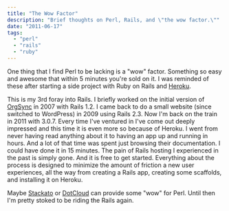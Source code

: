 ```yaml
---
title: "The Wow Factor"
description: "Brief thoughts on Perl, Rails, and \"the wow factor.\""
date: "2011-06-17"
tags: 
  - "perl"
  - "rails"
  - "ruby"
---
```


One thing that I find Perl to be lacking is a "wow" factor. Something so easy and awesome that within 5 minutes you're sold on it. I was reminded of these after starting a side project with Ruby on Rails and [Heroku](http://www.heroku.com/).

This is my 3rd foray into Rails. I briefly worked on the initial version of [OrgSync](http://www.orgsync.com/) in 2007 with Rails 1.2. I came back to do a small website (since switched to WordPress) in 2009 using Rails 2.3. Now I'm back on the train in 2011 with 3.0.7. Every time I've ventured in I've come out deeply impressed and this time it is even more so because of Heroku. I went from never having read anything about it to having an app up and running in hours. And a lot of that time was spent just browsing their documentation. I could have done it in 15 minutes. The pain of Rails hosting I experienced in the past is simply gone. And it is free to get started. Everything about the process is designed to minimize the amount of friction a new user experiences, all the way from creating a Rails app, creating some scaffolds, and installing it on Heroku.

Maybe [Stackato](http://www.activestate.com/cloud) or [DotCloud](http://www.dotcloud.com/) can provide some "wow" for Perl. Until then I'm pretty stoked to be riding the Rails again.
